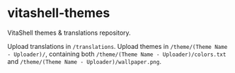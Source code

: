 # vitashell-themes
VitaShell themes &amp; translations repository.

Upload translations in `/translations`. Upload themes in `/theme/(Theme Name - Uploader)/`, containing both `/theme/(Theme Name - Uploader)/colors.txt` and  `/theme/(Theme Name - Uploader)/wallpaper.png`.
